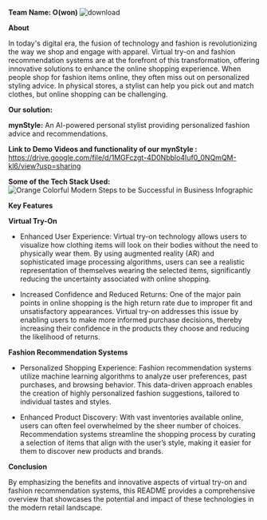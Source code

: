 **Team Name: O(won)**
  ![download](https://github.com/user-attachments/assets/b5644d65-2ba2-4d20-8db2-840f0cc6186e)


**About**

In today's digital era, the fusion of technology and fashion is revolutionizing the way we shop and engage with apparel. Virtual try-on and fashion recommendation systems are at the forefront of this transformation, offering innovative solutions to enhance the online shopping experience. When people shop for fashion items online, they often miss out on personalized 
styling advice. In physical stores, a stylist can help you pick out and match clothes, but online shopping can be challenging.

**Our solution:**

**mynStyle:**
An AI-powered personal stylist providing personalized fashion advice and recommendations.

**Link to Demo Videos and functionality of our mynStyle :** https://drive.google.com/file/d/1MGFczgt-4D0Nbblo4Iuf0_0NQmQM-kl6/view?usp=sharing

**Some of the Tech Stack Used:**![Orange Colorful Modern Steps to be Successful in Business Infographic](https://github.com/user-attachments/assets/339e4964-8f64-40d2-8d56-d01f2586a4cc)



**Key Features**

**Virtual Try-On**

- Enhanced User Experience: Virtual try-on technology allows users to visualize how clothing items will look on their bodies without the need to physically wear them. By using augmented reality (AR) and sophisticated image processing algorithms, users can see a realistic representation of themselves wearing the selected items, significantly reducing the uncertainty associated with online shopping.

- Increased Confidence and Reduced Returns: One of the major pain points in online shopping is the high return rate due to improper fit and unsatisfactory appearances. Virtual try-on addresses this issue by enabling users to make more informed purchase decisions, thereby increasing their confidence in the products they choose and reducing the likelihood of returns.


**Fashion Recommendation Systems**

- Personalized Shopping Experience: Fashion recommendation systems utilize machine learning algorithms to analyze user preferences, past purchases, and browsing behavior. This data-driven approach enables the creation of highly personalized fashion suggestions, tailored to individual tastes and styles.

- Enhanced Product Discovery: With vast inventories available online, users can often feel overwhelmed by the sheer number of choices. Recommendation systems streamline the shopping process by curating a selection of items that align with the user’s style, making it easier for them to discover new products and brands.



**Conclusion**

By emphasizing the benefits and innovative aspects of virtual try-on and fashion recommendation systems, this README provides a comprehensive overview that showcases the potential and impact of these technologies in the modern retail landscape.
